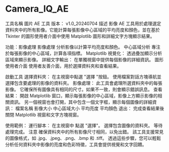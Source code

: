 # Camera_IQ_AE
工具名稱 圖片 AE 工具
版本： v1.0_20240704
描述
影像 AE 工具用於處理選定資料夾中的所有影像。它能計算每張影像中心區域的平均亮度和顏色，並在基於 Tkinter 的圖形使用者介面中使用 Matplotlib 圖形和詳細文字方塊顯示結果。

功能：影像處理
影像處理 分析影像以計算平均亮度和顏色。
中心區域分析 專注於每張影像的中心區域，計算各項指標。
Matplotlib 視覺化： 透過疊加顯示分析區域來顯示影像。
詳細文字輸出： 在單獨視窗中提供每個影像的詳細資訊。
圖形使用者介面 使用者友善介面，用於選擇資料夾和查看結果。

啟動工具
選擇資料夾：
在主視窗中點選 "選擇 "按鈕。
使用檔案對話方塊導航並選擇包含要處理的影像的資料夾。
影像處理：
此工具會處理所選資料夾中的每張影像。
它確保所有圖像具有相同的尺寸。如果不一致，則會顯示錯誤訊息。
查看結果：
開啟 Matplotlib 窗口，顯示每張影像的中心區域，影像上方顯示影像的相關資訊。
另一個視窗也會打開，其中包含一個文字框，顯示每個圖像的詳細資訊：
檔案名稱
影像大小
中心區域大小
平均亮度
平均顏色
退出：
完成查看結果後關閉 Matplotlib 視窗和文字方塊視窗。

使用範例：
運行腳本：
在主視窗中
點選 "選擇"。
選擇包含圖像的資料夾。
等待處理完成。
注意
確保資料夾中的所有影像尺寸相同，以免出錯。
該工具支援常見的圖像格式，如 .jpg、.jpeg、.png、.bmp 和 .tiff。
透過這些步驟，您可以輕鬆分析任何資料夾中影像的亮度和色彩特徵，工具會提供視覺和文字回饋。
